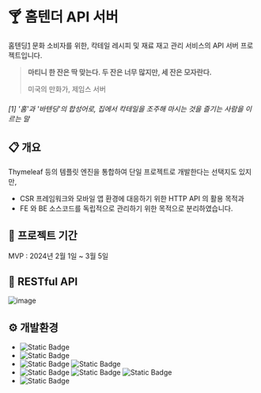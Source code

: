 # 🍸 홈텐더 API 서버

홈텐딩[1](#1-홈과-바텐딩의-합성어로-집에서-칵테일을-조주해-마시는-것을-즐기는-사람을-이르는-말)
문화 소비자를 위한, 칵테일 레시피 및 재료 재고 관리 서비스의 API 서버 프로젝트입니다.  

> **마티니 한 잔은 딱 맞는다. 두 잔은 너무 많지만, 세 잔은 모자란다.**
>
> 미국의 만화가, 제임스 서버

###### [1] '홈'과 '바텐딩'의 합성어로, 집에서 칵테일을 조주해 마시는 것을 즐기는 사람을 이르는 말

## 📋 개요

Thymeleaf 등의 템플릿 엔진을 통합하여 단일 프로젝트로 개발한다는 선택지도 있지만,

- CSR 프레임워크와 모바일 앱 환경에 대응하기 위한 HTTP API 의 활용 목적과  
- FE 와 BE 소스코드를 독립적으로 관리하기 위한 목적으로 분리하였습니다. 

## 📅 프로젝트 기간

MVP : 2024년 2월 1일 ~ 3월 5일

## 📄 RESTful API

![image](https://github.com/or1is1/hometender-api/assets/16082602/9072491c-c55c-4b19-b88d-efd37d83f01f)

## ⚙️ 개발환경

- ![Static Badge](https://img.shields.io/badge/JDK-17-red)
- ![Static Badge](https://img.shields.io/badge/Spring_Boot-3-green)
- ![Static Badge](https://img.shields.io/badge/Spring_Data_JPA-grey)
![Static Badge](https://img.shields.io/badge/Querydsl-5-blue)
- ![Static Badge](https://img.shields.io/badge/JUnit-5-green)
  ![Static Badge](https://img.shields.io/badge/AssertJ-grey)
  ![Static Badge](https://img.shields.io/badge/BDDMockito-grey)
- ![Static Badge](https://img.shields.io/badge/Swagger-grey)
